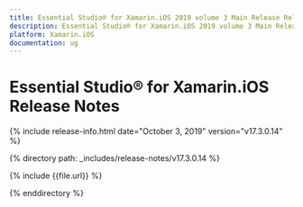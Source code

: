 ```yaml
---
title: Essential Studio® for Xamarin.iOS 2019 volume 3 Main Release Release Notes  
description: Essential Studio® for Xamarin.iOS 2019 volume 3 Main Release Release Notes  
platform: Xamarin.iOS
documentation: ug
---
```


# Essential Studio® for Xamarin.iOS  Release Notes  

{% include release-info.html date="October 3, 2019"  version="v17.3.0.14" %} 


{% directory path: _includes/release-notes/v17.3.0.14 %}

{% include {{file.url}} %}

{% enddirectory %}